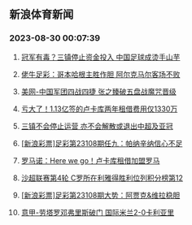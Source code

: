 ## 新浪体育新闻 
### 2023-08-30 00:07:39

1. [冠军有毒？三镇停止资金投入 中国足球成烫手山芋](https://sports.sina.com.cn/china/2023-08-29/doc-imzivpkp8537974.shtml)

2. [佬牛足彩：哥本哈根主胜作胆 阿尔克马尔客场不败](https://sports.sina.com.cn/l/2023-08-29/doc-imzivpkp8535526.shtml)

3. [美网-中国军团四战四捷 张之臻破五盘战魔咒晋级](https://sports.sina.com.cn/tennis/china/2023-08-29/doc-imziviaq1828815.shtml)

4. [亏大了！1.13亿签的卢卡库两年租借费用仅1330万](https://sports.sina.com.cn/g/pl/2023-08-29/doc-imzivpkh4012001.shtml)

5. [三镇不会停止运营 亦不会解散或退出中超及亚冠](https://sports.sina.com.cn/china/2023-08-29/doc-imzivpkp8542884.shtml)

6. [[新浪彩票]足彩第23108期任九：帕纳辛纳信心不足](https://sports.sina.com.cn/l/2023-08-29/doc-imziviaq1843078.shtml)

7. [罗马诺：Here we go！卢卡库租借加盟罗马](https://sports.sina.com.cn/g/pl/2023-08-29/doc-imziviam9440171.shtml)

8. [沙超联赛第4轮 C罗所在利雅得胜利位列积分榜第12](https://sports.sina.com.cn/global/others/2023-08-29/doc-imzivpki9336635.shtml)

9. [[新浪彩票]足彩第23108期大势：阿贾克&维拉稳胆](https://sports.sina.com.cn/l/2023-08-29/doc-imziviak4116933.shtml)

10. [意甲-劳塔罗邓弗里斯破门 国际米兰2-0卡利亚里](https://sports.sina.com.cn/g/seriea/2023-08-29/doc-imziviak4117090.shtml)

